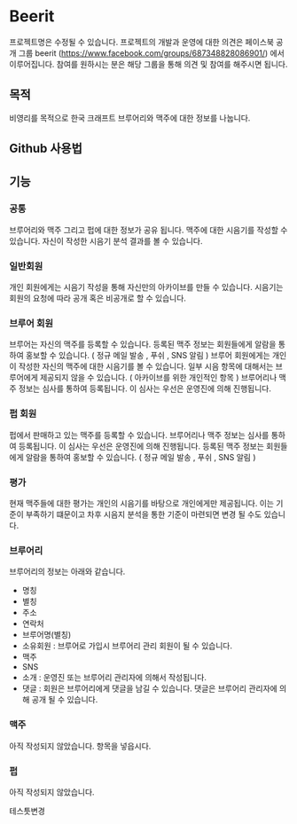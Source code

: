 # Beerit
프로젝트명은 수정될 수 있습니다.
프로젝트의 개발과 운영에 대한 의견은 페이스북 공개 그룹 beerit (https://www.facebook.com/groups/687348828086901/) 에서 이루어집니다. 참여를 원하시는 분은 해당 그룹을 통해 의견 및 참여를 해주시면 됩니다.

## 목적
비영리를 목적으로 한국 크래프트 브루어리와 맥주에 대한 정보를 나눕니다.

## Github 사용법



## 기능

### 공통
브루어리와 맥주 그리고 펍에 대한 정보가 공유 됩니다.
맥주에 대한 시음기를 작성할 수 있습니다.
자신이 작성한 시음기 분석 결과를 볼 수 있습니다.

### 일반회원
개인 회원에게는 시음기 작성을 통해 자신만의 아카이브를 만들 수 있습니다.
시음기는 회원의 요청에 따라 공개 혹은 비공개로 할 수 있습니다.

### 브루어 회원
브루어는 자신의 맥주를 등록할 수 있습니다. 등록된 맥주 정보는 회원들에게 알람을 통하여 홍보할 수 있습니다. ( 정규 메일 발송 , 푸쉬 , SNS 알림 )
브루어 회원에게는 개인이 작성한 자신의 맥주에 대한 시음기를 볼 수 있습니다.
일부 시음 항목에 대해서는 브루어에게 제공되지 않을 수 있습니다. ( 아카이브를 위한 개인적인 항목 )
브루어리나 맥주 정보는 심사를 통하여 등록됩니다. 이 심사는 우선은 운영진에 의해 진행됩니다.

### 펍 회원
펍에서 판매하고 있는 맥주를 등록할 수 있습니다.
브루어리나 맥주 정보는 심사를 통하여 등록됩니다. 이 심사는 우선은 운영진에 의해 진행됩니다.
등록된 맥주 정보는 회원들에게 알람을 통하여 홍보할 수 있습니다. ( 정규 메일 발송 , 푸쉬 , SNS 알림 )

### 평가
현재 맥주들에 대한 평가는 개인의 시음기를 바탕으로 개인에게만 제공됩니다.
이는 기준이 부족하기 떄문이고 차후 시음지 분석을 통한 기준이 마련되면 변경 될 수도 있습니다.

### 브루어리
브루어리의 정보는 아래와 같습니다.
- 명칭
- 별칭
- 주소
- 연락처
- 브루어명(별칭)
- 소유회원 : 브루어로 가입시 브루어리 관리 회원이 될 수 있습니다.
- 맥주
- SNS
- 소개 : 운영진 또는 브루어리 관리자에 의해서 작성됩니다.
- 댓글 : 회원은 브루어리에게 댓글을 남길 수 있습니다. 댓글은 브루어리 관리자에 의해 공개 될 수 있습니다.

### 맥주
아직 작성되지 않았습니다. 항목을 넣읍시다.

### 펍
아직 작성되지 않았습니다.

테스틋변경

